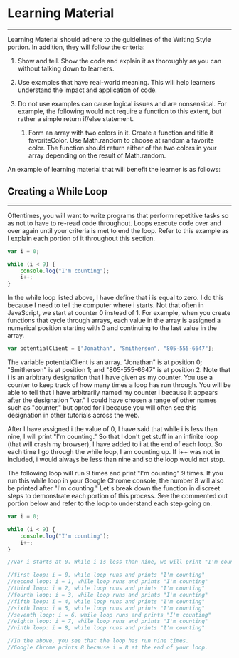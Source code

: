 # Learning Material

---

Learning Material should adhere to the guidelines of the Writing Style portion. In addition, they will follow the criteria:

1. Show and tell. Show the code and explain it as thoroughly as you can without talking down to learners.

2. Use examples that have real-world meaning. This will help learners understand the impact and application of code.

3. Do not use examples can cause logical issues and are nonsensical. For example, the following would not require a function to this extent, but rather a simple return if/else statement.

   1. Form an array with two colors in it. Create a function and title it favoriteColor. Use Math.random to choose at random a favorite color. The function should return either of the two colors in your array depending on the result of Math.random. 

An example of learning material that will benefit the learner is as follows:

## Creating a While Loop

---

Oftentimes, you will want to write programs that perform repetitive tasks so as not to have to re-read code throughout. Loops execute code over and over again until your criteria is met to end the loop. Refer to this example as I explain each portion of it throughout this section.

```js
var i = 0;

while (i < 9) {
    console.log("I'm counting");
    i++;
}
```

In the while loop listed above, I have define that i is equal to zero. I do this because I need to tell the computer where i starts. Not that often in JavaScript, we start at counter 0 instead of 1. For example, when you create functions that cycle through arrays, each value in the array is assigned a numerical position starting with 0 and continuing to the last value in the array.

```js
var potentialClient = ["Jonathan", "Smitherson", "805-555-6647"];
```

The variable potentialClient is an array. "Jonathan" is at position 0; "Smitherson" is at position 1; and "805-555-6647" is at position 2. Note that i is an arbitrary designation that I have given as my counter. You use a counter to keep track of how many times a loop has run through. You will be able to tell that I have arbitrarily named my counter i because it appears after the designation "var." I could have chosen a range of other names such as "counter," but opted for i because you will often see this designation in other tutorials across the web.

After I have assigned i the value of 0, I have said that while i is less than nine, I will print "I'm counting." So that I don't get stuff in an infinite loop \(that will crash my browser\), I have added to i at the end of each loop. So each time I go through the while loop, I am counting up. If i++ was not in included, i would always be less than nine and so the loop would not stop.

The following loop will run 9 times and print "I'm counting" 9 times. If you run this while loop in your Google Chrome console, the number 8 will also be printed after "I'm counting." Let's break down the function in discreet steps to demonstrate each portion of this process.  See the commented out portion below and refer to the loop to understand each step going on.

```js
var i = 0;

while (i < 9) {
    console.log("I'm counting");
    i++;
}

//var i starts at 0. While i is less than nine, we will print "I'm counting". 

//first loop: i = 0, while loop runs and prints "I'm counting"
//second loop: i = 1, while loop runs and prints "I'm counting"
//third loop: i = 2, while loop runs and prints "I'm counting"
//fourth loop: i = 3, while loop runs and prints "I'm counting"
//fifth loop: i = 4, while loop runs and prints "I'm counting"
//sixth loop: i = 5, while loop runs and prints "I'm counting"
//seventh loop: i = 6, while loop runs and prints "I'm counting"
//eighth loop: i = 7, while loop runs and prints "I'm counting"
//ninth loop: i = 8, while loop runs and prints "I'm counting"

//In the above, you see that the loop has run nine times. 
//Google Chrome prints 8 because i = 8 at the end of your loop.
```



